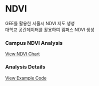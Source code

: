 # NDVI
GEE를 활용한 서울시 NDVI 지도 생성<br>
대학교 공간데이터를 활용하여 캠퍼스 NDVI 생성<br>

### Campus NDVI Analysis
[View NDVI Chart](https://jinuew.github.io/webinfo/assets/ndvi.html) 

### Analysis Details
[View Example Code](https://github.com/jinuew/webinfo/blob/main/NDVI그래프.ipynb)
